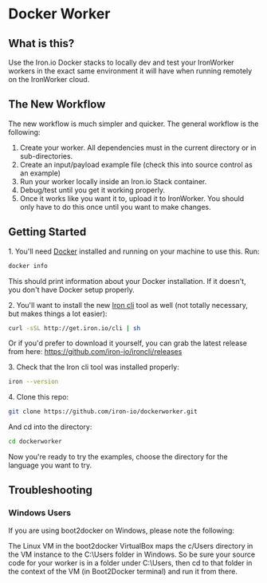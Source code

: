 Docker Worker
============

## What is this?

Use the Iron.io Docker stacks to locally dev and test your IronWorker workers in the exact same environment it will
have when running remotely on the IronWorker cloud.

## The New Workflow

The new workflow is much simpler and quicker. The general workflow is the following:

1. Create your worker. All dependencies must in the current directory or in sub-directories.
2. Create an input/payload example file (check this into source control as an example)
3. Run your worker locally inside an Iron.io Stack container.
4. Debug/test until you get it working properly.
4. Once it works like you want it to, upload it to IronWorker. You should only have to do this once until you want to make changes.

## Getting Started

1\. You'll need [Docker](http://docker.com) installed and running on your machine to use this. Run:

```sh
docker info
```

This should print information about your Docker installation. If it doesn't, you don't have Docker setup properly.

2\. You'll want to install the new [Iron cli](https://github.com/iron-io/ironcli) tool as well (not totally necessary, but makes things a lot easier):

```sh
curl -sSL http://get.iron.io/cli | sh
```

Or if you'd prefer to download it yourself, you can grab the latest release from here: https://github.com/iron-io/ironcli/releases

3\. Check that the Iron cli tool was installed properly:

```sh
iron --version
```

4\. Clone this repo:

```sh
git clone https://github.com/iron-io/dockerworker.git
```

And cd into the directory:

```sh
cd dockerworker
```

Now you're ready to try the examples, choose the directory for the language you want to try.

## Troubleshooting

### Windows Users

If you are using boot2docker on Windows, please note the following:

The Linux VM in the boot2docker VirtualBox maps the c/Users directory in the VM instance to the C:\Users folder in Windows. So be sure your source code for your worker is in a folder under C:\Users, then cd to that folder in the context of the VM (in Boot2Docker terminal) and run it from there.
